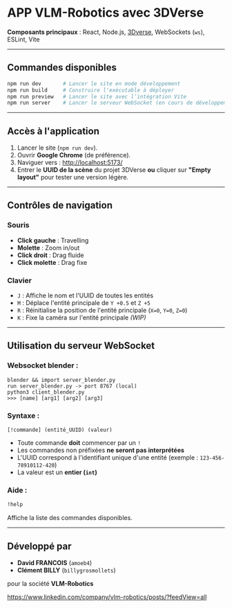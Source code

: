 # APP VLM-Robotics avec 3DVerse

**Composants principaux** : React, Node.js, [3Dverse](https://3dverse.com), WebSockets (`ws`), ESLint, Vite

---

## Commandes disponibles

```bash
npm run dev       # Lancer le site en mode développement
npm run build     # Construire l'exécutable à déployer
npm run preview   # Lancer le site avec l’intégration Vite
npm run server    # Lancer le serveur WebSocket (en cours de développement)
```

---

## Accès à l'application

1. Lancer le site (`npm run dev`).
2. Ouvrir **Google Chrome** (de préférence).
3. Naviguer vers : [http://localhost:5173/](http://localhost:5173/)
4. Entrer le **UUID de la scène** du projet 3DVerse **ou** cliquer sur **"Empty layout"** pour tester une version légère.

---

## Contrôles de navigation

### Souris

- **Click gauche** : Travelling
- **Molette** : Zoom in/out
- **Click droit** : Drag fluide
- **Click molette** : Drag fixe

### Clavier

- `J` : Affiche le nom et l'UUID de toutes les entités
- `M` : Déplace l'entité principale de `Y +0.5` et `Z +5`
- `R` : Réinitialise la position de l'entité principale (`X=0`, `Y=0`, `Z=0`)
- `K` : Fixe la caméra sur l'entité principale *(WIP)*

---

## Utilisation du serveur WebSocket

### Websocket blender :
```
blender && import server_blender.py
run server_blender.py -> port 8767 (local)
python3 client_blender.py
>>> [name] [arg1] [arg2] [arg3]
```

### Syntaxe :

```
[!commande] (entité_UUID) (valeur)
```

- Toute commande **doit** commencer par un `!`
- Les commandes non préfixées **ne seront pas interprétées**
- L'UUID correspond à l'identifiant unique d'une entité (exemple : `123-456-78910112-420`)
- La valeur est un **entier (`int`)**

### Aide :

```bash
!help
```

Affiche la liste des commandes disponibles.

---

## Développé par

- **David FRANCOIS** (`amoeb4`)
- **Clément BILLY** (`billygrosmollets`)

pour la société **VLM-Robotics**

https://www.linkedin.com/company/vlm-robotics/posts/?feedView=all
